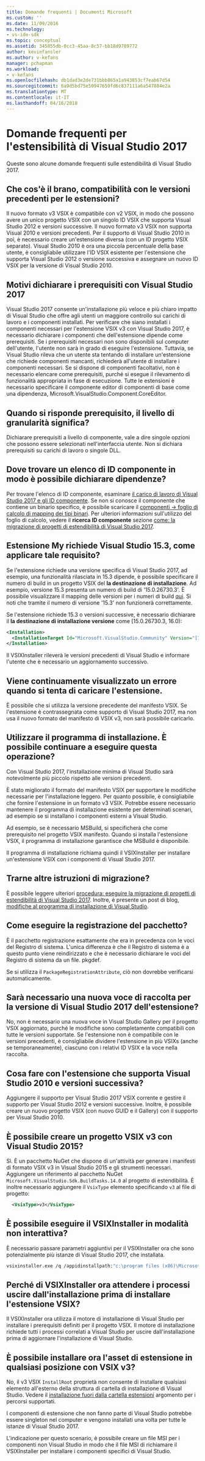 ```yaml
---
title: Domande frequenti | Documenti Microsoft
ms.custom: ''
ms.date: 11/09/2016
ms.technology:
- vs-ide-sdk
ms.topic: conceptual
ms.assetid: 345855db-0cc3-45aa-8c57-bb18d9789772
author: kevinfansler
ms.author: v-kefans
manager: pchapman
ms.workload:
- v-kefans
ms.openlocfilehash: db1dad3e2de731bbb865a1a943853cf7eab67d54
ms.sourcegitcommit: 6a9d5bd75e50947659fd6c837111a6a547884e2a
ms.translationtype: MT
ms.contentlocale: it-IT
ms.lasthandoff: 04/16/2018
---
```

# <a name="faq-for-visual-studio-2017-extensibility"></a>Domande frequenti per l'estensibilità di Visual Studio 2017

Queste sono alcune domande frequenti sulle estendibilità di Visual Studio 2017.

## <a name="what-is-the-backwards-compatibility-story-for-extensions"></a>Che cos'è il brano, compatibilità con le versioni precedenti per le estensioni?

Il nuovo formato v3 VSIX è compatibile con v2 VSIX, in modo che possono avere un unico progetto VSIX con un singolo ID VSIX che supporta Visual Studio 2012 e versioni successive. Il nuovo formato v3 VSIX non supporta Visual 2010 e versioni precedenti. Per il supporto di Visual Studio 2010 in poi, è necessario creare un'estensione diversa (con un ID progetto VSIX separato). Visual Studio 2010 è ora una piccola percentuale della base utente, è consigliabile utilizzare l'ID VSIX esistente per l'estensione che supporta Visual Studio 2012 o versione successiva e assegnare un nuovo ID VSIX per la versione di Visual Studio 2010.

## <a name="why-do-i-need-to-declare-prerequisites-with-visual-studio-2017"></a>Motivi dichiarare i prerequisiti con Visual Studio 2017

Visual Studio 2017 consente un'installazione più veloce e più chiaro impatto di Visual Studio che offre agli utenti un maggiore controllo sui carichi di lavoro e i componenti installati. Per verificare che siano installati i componenti necessari per l'estensione VSIX v3 con Visual Studio 2017, è necessario dichiarare i componenti che dell'estensione dipende come prerequisiti. Se i prerequisiti necessari non sono disponibili sul computer dell'utente, l'utente non sarà in grado di eseguire l'estensione. Tuttavia, se Visual Studio rileva che un utente sta tentando di installare un'estensione che richiede componenti mancanti, richiederà all'utente di installare i componenti necessari. Se si dispone di componenti facoltativi, non è necessario elencare come prerequisiti, purché si esegue il rilevamento di funzionalità appropriata in fase di esecuzione. Tutte le estensioni è necessario specificare il componente editor di componenti di base come una dipendenza, Microsoft.VisualStudio.Component.CoreEditor.

## <a name="when-you-say-prerequisite-what-level-of-granularity-do-you-mean"></a>Quando si risponde prerequisito, il livello di granularità significa?

Dichiarare prerequisiti a livello di componente, vale a dire singole opzioni che possono essere selezionati nell'interfaccia utente. Non si dichiara prerequisiti su carichi di lavoro o singole DLL.

## <a name="where-do-i-find-a-list-of-component-ids-so-i-can-declare-dependencies"></a>Dove trovare un elenco di ID componente in modo è possibile dichiarare dipendenze?

Per trovare l'elenco di ID componente, esaminare [il carico di lavoro di Visual Studio 2017 e gli ID componente](https://aka.ms/vs2017componentIDs). Se non si conosce il componente che contiene un binario specifico, è possibile scaricare il [componenti -> foglio di calcolo di mapping dei tipi binari](https://aka.ms/vs2017componentid-binaries). Per ulteriori informazioni sull'utilizzo del foglio di calcolo, vedere il **ricerca ID componente** sezione [come: la migrazione di progetti di estendibilità di Visual Studio 2017](how-to-migrate-extensibility-projects-to-visual-studio-2017.md).

## <a name="my-extension-requires-visual-studio-153-how-do-i-enforce-that-requirement"></a>Estensione My richiede Visual Studio 15.3, come applicare tale requisito?

Se l'estensione richiede una versione specifica di Visual Studio 2017, ad esempio, una funzionalità rilasciata in 15.3 dipende, è possibile specificare il numero di build in un progetto VSIX del **la destinazione di installazione**. Ad esempio, versione 15.3 presenta un numero di build di '15.0.26730.3'. È possibile visualizzare il mapping delle versioni per i numeri di build [qui](../install/visual-studio-build-numbers-and-release-dates.md). Si noti che tramite il numero di versione '15.3' non funzionerà correttamente.

Se l'estensione richiede 15.3 o versioni successive, è necessario dichiarare il **la destinazione di installazione versione** come [15.0.26730.3, 16.0):

```xml
<Installation>
  <InstallationTarget Id="Microsoft.VisualStudio.Community" Version="[15.0.26730.3, 16.0)" />
</Installation>
```

Il VSIXInstaller rileverà le versioni precedenti di Visual Studio e informare l'utente che è necessario un aggiornamento successivo.

## <a name="i-keep-getting-an-error-when-i-try-to-upload-my-extension"></a>Viene continuamente visualizzato un errore quando si tenta di caricare l'estensione.

È possibile che si utilizza la versione precedente del manifesto VSIX. Se l'estensione è contrassegnata come supporto di Visual Studio 2017, ma non usa il nuovo formato del manifesto di VSIX v3, non sarà possibile caricarlo.

## <a name="i-use-my-own-installer-can-i-continue-to-do-that"></a>Utilizzare il programma di installazione. È possibile continuare a eseguire questa operazione?

Con Visual Studio 2017, l'installazione minima di Visual Studio sarà notevolmente più piccolo rispetto alle versioni precedenti.

È stato migliorato il formato del manifesto VSIX per supportare le modifiche necessarie per l'installazione leggero. Per quanto possibile, è consigliabile che fornire l'estensione in un formato v3 VSIX. Potrebbe essere necessario mantenere il programma di installazione esistente per determinati scenari, ad esempio se si installano i componenti esterni a Visual Studio.

Ad esempio, se è necessario MSBuild, si specificherà che come prerequisito nel progetto VSIX manifesto. Quando si installa l'estensione VSIX, il programma di installazione garantisce che MSBuild è disponibile.

Il programma di installazione richiama quindi il VSIXInstaller per installare un'estensione VSIX con i componenti di Visual Studio 2017.

## <a name="can-you-give-me-more-migration-guidance"></a>Trarne altre istruzioni di migrazione?

È possibile leggere ulteriori [procedura: eseguire la migrazione di progetti di estendibilità di Visual Studio 2017](how-to-migrate-extensibility-projects-to-visual-studio-2017.md). Inoltre, è presente un post di blog, [modifiche al programma di installazione di Visual Studio](https://blogs.msdn.microsoft.com/heaths/2016/09/15/changes-to-visual-studio-15-setup).

## <a name="how-do-i-do-package-registration"></a>Come eseguire la registrazione del pacchetto?

È il pacchetto registrazione esattamente che era in precedenza con le voci del Registro di sistema. L'unica differenza è che il Registro di sistema è a questo punto viene reindirizzato e che è necessario dichiarare le voci del Registro di sistema da un file. pkgdef.

Se si utilizza il `PackageRegistrationAttribute`, ciò non dovrebbe verificarsi automaticamente.

## <a name="will-i-need-a-new-gallery-entry-for-the-visual-studio-2017-version-of-my-extension"></a>Sarà necessario una nuova voce di raccolta per la versione di Visual Studio 2017 dell'estensione?

No, non è necessario una nuova voce in Visual Studio Gallery per il progetto VSIX aggiornato, purché le modifiche sono completamente compatibili con tutte le versioni supportate. Se l'estensione non è compatibile con le versioni precedenti, è consigliabile dividere l'estensione in più VSIXs (anche se temporaneamente), ciascuno con i relativi ID VSIX e la voce nella raccolta.

## <a name="what-should-i-do-with-my-extension-that-currently-supports-visual-studio-2010-and-later"></a>Cosa fare con l'estensione che supporta Visual Studio 2010 e versioni successiva?

Aggiungere il supporto per Visual Studio 2017 VSIX corrente e gestire il supporto per Visual Studio 2012 e versioni successive. Inoltre, è possibile creare un nuovo progetto VSIX (con nuovo GUID e il Gallery) con il supporto per Visual Studio 2010.

## <a name="can-i-build-a-vsix-v3-with-visual-studio-2015"></a>È possibile creare un progetto VSIX v3 con Visual Studio 2015?

Sì. È un pacchetto NuGet che dispone di un'attività per generare i manifesti di formato VSIX v3 in Visual Studio 2015 e gli strumenti necessari. Aggiungere un riferimento al pacchetto NuGet `Microsoft.VisualStudio.Sdk.BuildTasks.14.0` al progetto di estendibilità. È inoltre necessario aggiungere il `VsixType` elemento specificando `v3` al file di progetto:

```xml
  <VsixType>v3</VsixType>
```

## <a name="can-i-run-the-vsixinstaller-in-quiet-mode"></a>È possibile eseguire il VSIXInstaller in modalità non interattiva?

È necessario passare parametri aggiuntivi per il VSIXInstaller ora che sono potenzialmente più istanze di Visual Studio 2017, che installata.

```bash
vsixinstaller.exe /q /appidinstallpath:"c:\program files (x86)\Microsoft Visual Studio\2017\Enterprise\Common7\IDE\devenv.exe" /appidname:"Visual Studio" /logFile:<path to log file> /skuName:Enterprise /skuVersion:15.0.25810.0 "KendoUI.Mvc.VSPackage.vsix"
```

## <a name="why-does-the-vsixinstaller-now-wait-for-processes-to-exit-before-installing-the-vsix"></a>Perché di VSIXInstaller ora attendere i processi uscire dall'installazione prima di installare l'estensione VSIX?

Il VSIXInstaller ora utilizza il motore di installazione di Visual Studio per installare i prerequisiti definiti per il progetto VSIX. Il motore di installazione richiede tutti i processi correlati a Visual Studio per uscire dall'installazione prima di aggiornare l'installazione di Visual Studio.

## <a name="can-i-now-install-my-extension-assets-to-any-location-with-vsix-v3"></a>È possibile installare ora l'asset di estensione in qualsiasi posizione con VSIX v3?

No, il v3 VSIX `InstallRoot` proprietà non consente di installare qualsiasi elemento all'esterno della struttura di cartella di installazione di Visual Studio. Vedere il [installazione fuori dalla cartella estensioni](set-install-root.md) argomento per i percorsi supportati. 

I componenti di estensione che non fanno parte di Visual Studio potrebbe essere singleton nel computer e vengono installati una volta per tutte le istanze di Visual Studio 2017.

L'indicazione per questo scenario, è possibile creare un file MSI per i componenti non Visual Studio in modo che il file MSI di richiamare il VSIXInstaller per installare i componenti specifici di Visual Studio.